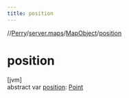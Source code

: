 ```yaml
---
title: position
---
```

//[Perry](../../../index.html)/[server.maps](../index.html)/[MapObject](index.html)/[position](position.html)



# position



[jvm]\
abstract var [position](position.html): [Point](https://docs.oracle.com/javase/8/docs/api/java/awt/Point.html)




